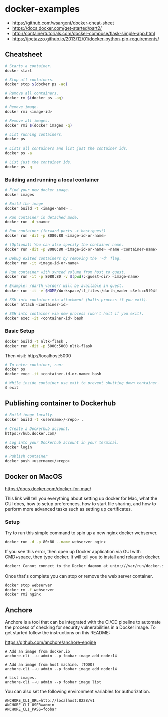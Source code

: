 # docker-examples
- https://github.com/wsargent/docker-cheat-sheet
- https://docs.docker.com/get-started/part2/
- http://containertutorials.com/docker-compose/flask-simple-app.html
- https://jpetazzo.github.io/2013/12/01/docker-python-pip-requirements/

## Cheatsheet

```bash
# Starts a container.
docker start

# Stop all containers.
docker stop $(docker ps -aq)

# Remove all containers.
docker rm $(docker ps -aq)

# Remove image.
docker rmi <image-id>

# Remove all images.
docker rmi $(docker images -q)

# List running containers.
docker ps

# Lists all containers and list just the container ids.
docker ps -a

# List just the container ids.
docker ps -q
```

### Building and running a local container

```bash
# Find your new docker image.
docker images

# Build the image
docker build -t <image-name> .

# Run container in detached mode.
docker run -d <name>

# Run container (forward ports -> host:guest)
docker run -dit -p 8080:80 <image-id-or-name>

# (Optional) You can also specify the container name.
docker run -dit -p 8080:80 <image-id-or-name> -name <container-name>

# Debug exited containers by removing the '-d' flag.
docker run -it <image-id-or-name>

# Run container with synced volume from host to guest.
docker run -it -p 8080:80 -v $(pwd):<guest-dir> <image-name>

# Example: /darth_varder/ will be available in guest.
docker run -it -v $HOME/Workspace/tf_files:/darth_vader c3efccc5f94f

# SSH into container via attachment (halts process if you exit).
docker attach <container-id>

# SSH into container via new process (won't halt if you exit).
docker exec -it <container-id> bash
```

### Basic Setup
```bash
docker build -t nltk-flask .
docker run -dit -p 5000:5000 nltk-flask
```

Then visit: http://localhost:5000

```bash
# To enter container, run:
docker ps
docker exec -it <container-id-or-name> bash

# While inside container use exit to prevent shutting down container.
$ exit
```

## Publishing container to Dockerhub

```bash
# Build image locally.
docker build -t <username>/<repo> .

# Create a Dockerhub account.
https://hub.docker.com/

# Log into your Dockerhub account in your terminal.
docker login

# Publish container
docker push <username>/<repo>
```

## Docker on MacOS

https://docs.docker.com/docker-for-mac/

This link will tell you everything about setting up docker for Mac, what the GUI does,
how to setup preferences, how to start file sharing, and how to perform more advanced
tasks such as setting up certificates.

### Setup
Try to run this simple command to spin up a new nginx docker webserver.
```bash
docker run -d -p 80:80 --name webserver nginx
```

If you see this error, then open up Docker application via GUI with CMD+space, then
type docker. It will tell you to install and relaunch docker.
```bash
docker: Cannot connect to the Docker daemon at unix:///var/run/docker.sock. Is the docker daemon running?.
```

Once that's complete you can stop or remove the web server container.
```bash
docker stop webserver
docker rm -f webserver
docker rmi nginx
```

## Anchore
Anchore is a tool that can be integrated with the CI/CD pipeline to automate the process of checking for security
vulnerabilities in a Docker image. To get started follow the instructions on this README:

https://github.com/anchore/anchore-engine


```
# Add an image from docker.io
anchore-cli --u admin --p foobar image add node:14

# Add an image from host machine. (TODO)
anchore-cli --u admin --p foobar image add node:14

# List images.
anchore-cli --u admin --p foobar image list
```

You can also set the following environment variables for authorization.

```
ANCHORE_CLI_URL=http://localhost:8228/v1
ANCHORE_CLI_USER=admin
ANCHORE_CLI_PASS=foobar
```
